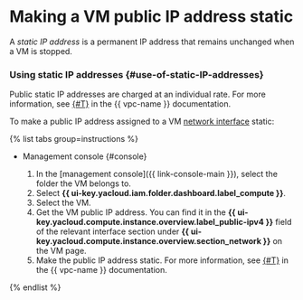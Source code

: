 # Making a VM public IP address static

A _static IP address_ is a permanent IP address that remains unchanged when a VM is stopped.

### Using static IP addresses {#use-of-static-IP-addresses}


Public static IP addresses are charged at an individual rate. For more information, see [{#T}](../../../vpc/pricing.md#prices-public-ip) in the {{ vpc-name }} documentation.


To make a public IP address assigned to a VM [network interface](../../concepts/network.md) static:

{% list tabs group=instructions %}

- Management console {#console}

  1. In the [management console]({{ link-console-main }}), select the folder the VM belongs to.
  1. Select **{{ ui-key.yacloud.iam.folder.dashboard.label_compute }}**.
  1. Select the VM.
  1. Get the VM public IP address. You can find it in the **{{ ui-key.yacloud.compute.instance.overview.label_public-ipv4 }}** field of the relevant interface section under **{{ ui-key.yacloud.compute.instance.overview.section_network }}** on the VM page.
  1. Make the public IP address static. For more information, see [{#T}](../../../vpc/operations/set-static-ip.md) in the {{ vpc-name }} documentation.

{% endlist %}